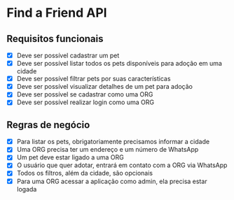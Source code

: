 # Find a Friend API

## Requisitos funcionais

- [X] Deve ser possível cadastrar um pet
- [X] Deve ser possível listar todos os pets disponíveis para adoção em uma cidade
- [X] Deve ser possível filtrar pets por suas características
- [X] Deve ser possível visualizar detalhes de um pet para adoção
- [X] Deve ser possível se cadastrar como uma ORG
- [X] Deve ser possível realizar login como uma ORG

## Regras de negócio

- [X] Para listar os pets, obrigatoriamente precisamos informar a cidade
- [X] Uma ORG precisa ter um endereço e um número de WhatsApp
- [X] Um pet deve estar ligado a uma ORG
- [X] O usuário que quer adotar, entrará em contato com a ORG via WhatsApp
- [X] Todos os filtros, além da cidade, são opcionais
- [X] Para uma ORG acessar a aplicação como admin, ela precisa estar logada

